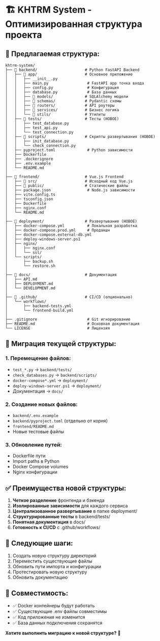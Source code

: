 # 🏗️ KHTRM System - Оптимизированная структура проекта

## 🎯 **Предлагаемая структура:**

```
khtrm-system/
├── 📁 backend/                     # Python FastAPI Backend
│   ├── 📁 app/                     # Основное приложение
│   │   ├── __init__.py
│   │   ├── main.py                 # FastAPI app точка входа
│   │   ├── config.py               # Конфигурация
│   │   ├── database.py             # База данных
│   │   ├── 📁 models/              # SQLAlchemy модели
│   │   ├── 📁 schemas/             # Pydantic схемы
│   │   ├── 📁 routers/             # API роутеры
│   │   ├── 📁 services/            # Бизнес логика
│   │   └── 📁 utils/               # Утилиты
│   ├── 📁 tests/                   # Тесты (НОВОЕ)
│   │   ├── test_database.py
│   │   ├── test_api.py
│   │   └── test_connection.py
│   ├── 📁 scripts/                 # Скрипты развертывания (НОВОЕ)
│   │   ├── init_database.py
│   │   └── check_connection.py
│   ├── pyproject.toml              # Python зависимости
│   ├── Dockerfile
│   ├── .dockerignore
│   ├── .env.example
│   └── README.md
│
├── 📁 frontend/                    # Vue.js Frontend
│   ├── 📁 src/                     # Исходный код Vue.js
│   ├── 📁 public/                  # Статические файлы
│   ├── package.json                # Node.js зависимости
│   ├── vite.config.ts
│   ├── tsconfig.json
│   ├── Dockerfile
│   ├── nginx.conf
│   └── README.md
│
├── 📁 deployment/                  # Развертывание (НОВОЕ)
│   ├── docker-compose.yml          # Локальная разработка
│   ├── docker-compose.prod.yml     # Продакшн
│   ├── docker-compose.external-db.yml
│   ├── deploy-windows-server.ps1
│   ├── nginx/
│   │   ├── nginx.conf
│   │   └── ssl/
│   └── scripts/
│       ├── backup.sh
│       └── restore.sh
│
├── 📁 docs/                        # Документация
│   ├── API.md
│   ├── DEPLOYMENT.md
│   └── DEVELOPMENT.md
│
├── 📁 .github/                     # CI/CD (опционально)
│   └── workflows/
│       ├── backend-tests.yml
│       └── frontend-build.yml
│
├── .gitignore                      # Git игнорирование
├── README.md                       # Основная документация
└── LICENSE                         # Лицензия
```

## 🔄 **Миграция текущей структуры:**

### **1. Перемещение файлов:**
- `test_*.py` → `backend/tests/`
- `check_databases.py` → `backend/scripts/`
- `docker-compose*.yml` → `deployment/`
- `deploy-windows-server.ps1` → `deployment/`
- Документация → `docs/`

### **2. Создание новых файлов:**
- `backend/.env.example`
- `backend/pyproject.toml` (отдельно от корня)
- `frontend/README.md`
- Новые тестовые файлы

### **3. Обновление путей:**
- Dockerfile пути
- Import paths в Python
- Docker Compose volumes
- Nginx конфигурации

## ✅ **Преимущества новой структуры:**

1. **Четкое разделение** фронтенда и бэкенда
2. **Изолированные зависимости** для каждого сервиса
3. **Централизованное развертывание** в папке deployment/
4. **Структурированные тесты** в backend/tests/
5. **Понятная документация** в docs/
6. **Готовность к CI/CD** с .github/workflows/

## 🚀 **Следующие шаги:**

1. Создать новую структуру директорий
2. Переместить существующие файлы
3. Обновить пути импорта и конфигурации
4. Протестировать новую структуру
5. Обновить документацию

## 🔧 **Совместимость:**

- ✅ Docker контейнеры будут работать
- ✅ Существующие .env файлы совместимы
- ✅ Код приложения не изменится
- ✅ База данных подключения сохранятся

**Хотите выполнить миграцию к новой структуре?** 🤔 